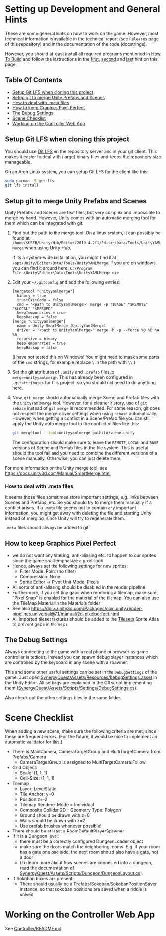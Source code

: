 # Setting up Development and General Hints

These are some general hints on how to work on the game. However, most technical
information is available in the technical report (see `Releases` page of this
repository) and in the documentation of the code (docstrings).

However, you should at least install all required programs mentioned in
[How To Build](HowToBuild.md) and follow the instructions in the
[first](#setup-git-lfs-when-cloning-this-project),
[second](#setup-git-to-merge-unity-prefabs-and-scenes) and
[last](#working-on-the-controller-web-app)
hint on this page.

## Table Of Contents

* [Setup Git LFS when cloning this project](#setup-git-lfs-when-cloning-this-project)
* [Setup git to merge Unity Prefabs and Scenes](#setup-git-to-merge-unity-prefabs-and-scenes)
* [How to deal with .meta files](#how-to-deal-with-meta-files)
* [How to keep Graphics Pixel Perfect](#how-to-keep-graphics-pixel-perfect)
* [The Debug Settings](#the-debug-settings)
* [Scene Checklist](#scene-checklist)
* [Working on the Controller Web App](#working-on-the-controller-web-app)

## Setup Git LFS when cloning this project

You should use [Git LFS](https://git-lfs.github.com/) on the repository server and
in your git client. This makes it easier to deal with (large) binary files and keeps
the repository size manageable.

On an Arch Linux system, you can setup Git LFS for the client like this:
```sh
sudo pacman -S git-lfs
git lfs install
```

## Setup git to merge Unity Prefabs and Scenes

Unity Prefabs and Scenes are text files, but very complex and impossible to merge
by hand. However, Unity comes with an automatic merging tool for them which can be
integrated with git:

1. Find out the path to the merge tool.
   On a linux system, it can possibly be found at `/home/$USER/Unity/Hub/Editor/2019.4.2f1/Editor/Data/Tools/UnityYAMLMerge`
   when using Unity Hub.

   If its a system-wide installation, you might find it at `/opt/Unity/Editor/Data/Tools/UnityYAMLMerge`.
   If you are on windows, you can find it around here: `C:\Program Files\Unity\Editor\Data\Tools\UnityYAMLMerge.exe`
2. Edit your `~/.gitconfig` and add the following entries:
   ```
   [mergetool "unityyamlmerge"]
     binary = true
     trustExitCode = false
     cmd = '<path to UnityYamlMerge>' merge -p "$BASE" "$REMOTE" "$LOCAL" "$MERGED"
     keepTemporaries = true
     keepBackup = false
   [merge "unityyamlmerge"]
     name = Unity SmartMerge (UnityYamlMerge)
     driver = '<path to UnityYamlMerge>' merge -h -p --force %O %B %A %A
     recursive = binary
     keepTemporaries = true
     keepBackup = false
   ```

   (I have not tested this on Windows! You might need to mask some parts of the
   `cmd` strings, for example replace `\` in the path with `\\`.)

3. Set the git attributes of `.unity` and `.prefab` files to
   `merge=unityyamlmerge`. This has already been configured in `.gitattributes`
   for this project, so you should not need to do anything here.

4. Now, `git merge` should automatically merge Scene and Prefab files with
   the `UnityYamlMerge` tool.
   However, for a cleaner history, use of `git rebase` instead of `git merge` is
   recommended. For some reason, git does not respect the merge driver settings
   when using `rebase` automatically. However, when getting a conflict in a
   Scene/Prefab file you can still apply the Unity auto merge tool to the
   conflicted files like this:

   ```sh
   git mergetool --tool=unityyamlmerge path/to/scene.unity
   ```

   The configuration should make sure to leave the `REMOTE`, `LOCAL` and `BASE`
   versions of Scene and Prefab files in the file system. This is useful should
   the tool fail and you need to combine the different versions of a scene
   manually.
   Otherwise, you can just delete them.

For more information on the Unity merge tool, see
https://docs.unity3d.com/Manual/SmartMerge.html.

### How to deal with .meta files

It seems those files sometimes store important settings, e.g. links between
Scenes and Prefabs, etc. So you should try to merge them manually if a conflict
arises. If a `.meta` file seems not to contain any important information, you
might get away with deleting the file and starting Unity instead of merging,
since Unity will try to regenerate them.

`.meta` files should always be added to git.

## How to keep Graphics Pixel Perfect

* we do not want any filtering, anti-aliasing etc. to happen to our sprites
  since the game shall emphasize a pixel-look
* Hence, always set the following settings for new sprites:
  * Filter Mode: Point (no filter)
  * Compression: None
  * Sprite Editor -> Pivot Unit Mode: Pixels
* All sorts of anti-aliasing should be disabled in the render pipeline
* Furthermore, if you get tiny gaps when rendering a tilemap, make sure,
  "Pixel Snap" is enabled for the material of the tilemap.
  You can also use the TileMap Material in the Materials folder
* See also https://docs.unity3d.com/Packages/com.unity.render-pipelines.universal@7.1/manual/2d-pixelperfect.html
* All imported tileset textures should be added to the
  [Tilesets](../SynergyQuest/Assets/Art/Sprites/Tilesets.spriteatlas) Sprite
  Atlas to prevent gaps in tilemaps

## The Debug Settings

Always connecting to the game with a real phone or browser as game controller is tedious.
Instead you can spawn debug player instances which are controlled by the keyboard in any scene
with a spawner.

This and some other useful settings can be set in the `DebugSettings` of the game.
Just open [SynergyQuest/Assets/Resources/DebugSettings.asset](../SynergyQuest/Assets/Resources/DebugSettings.asset)
in the Unity Editor.
All settings are explained in the C# script implementing them
([SynergyQuest/Assets/Scripts/Settings/DebugSettings.cs](../SynergyQuest/Assets/Scripts/Settings/DebugSettings.cs)).

Also check out the other settings files in the same folder.

# Scene Checklist

When adding a new scene, make sure the following criteria are met, since these are frequent errors.
(For the future, it would be nice to implement an automatic validator for this.)

* There is MainCamera, CameraTargetGroup and MultiTargetCamera from Prefabs/Camera
  * CameraTargetGroup is assigned to MultiTargetCamera.Follow
* Grid Object:
  * Scale: (1, 1, 1)
  * Cell-Size: (1, 1, 1)
* Tilemap
  * Layer: LevelStatic
  * Tile Anchor: y=0
  * Position z=-2
  * Tilemap Renderer.Mode = Individual
  * Composite Collider 2D - Geometry Type: Polygon
  * Ground should be drawn with z=0
  * Walls should be drawn with z=2
  * Use prefab brushes whenever possible!
* There should be at least a RoomDefaultPlayerSpawner
* If it is a Dungeon level:
  * there must be a correctly configured DungeonLoader object
  * make sure the doors match the neighboring rooms. E.g. if your room has a gate one one side, the next room should also have a gate, not a door
  * (To learn more about how scenes are connected into a dungeon, read the documentation of
     [SynergyQuest/Assets/Scripts/Dungeon/DungeonLayout.cs](../SynergyQuest/Assets/Scripts/Dungeon/DungeonLayout.cs))
* If Sokoban boxes are present:
  * There should usually be a Prefabs/Sokoban/SokobanPositionSaver instance, so that sokoban positions are saved when a riddle is solved

# Working on the Controller Web App

See [Controller/README.md](../Controller/README.md).
